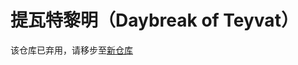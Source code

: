 # 提瓦特黎明（Daybreak of Teyvat）
该仓库已弃用，请移步至[新仓库](https://github.com/Daybreak-of-Teyvat-Studio/Ilyich-Genshin-Test-Version)
